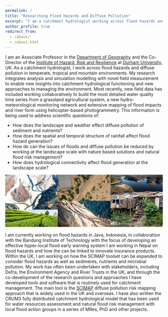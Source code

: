 ```yaml
---
permalink: /
title: "Researching Flood Hazards and Diffuse Pollution"
excerpt: "I am a catchment hydrologist working across flood hazards and water quality degradation"
author_profile: true
redirect_from:
  - /about/
  - /about.html
---
```


I am an Associate Professor in the [Department of Geography](https://www.dur.ac.uk/research/directory/staff/?mode=staff&id=2325) and the Co-Director of the [Institute of Hazard, Risk and Resilience](https://www.durham.ac.uk/research/institutes-and-centres/hazard-risk-resilience/) at [Durham University](https://www.dur.ac.uk/), UK. As a catchment hydrologist, I work across flood hazards and diffuse pollution in temperate, tropical and mountain environments. My research integrates analysis and simulation modelling with novel field measurement to enable new insights into catchment hydrological functioning and new approaches to managing the environment. Most recently, new field data has included working collaboratively to build the most detailed water quality time series from a grassland agricultural system, a new hydro-meteorological monitoring network and extensive mapping of flood impacts and river form using helicopter-based photogrammetry. This information is being used to address scientific questions of:
* How does the landscape and weather effect diffuse pollution of sediment and nutrients?
* How does the spatial and temporal structure of rainfall affect flood hazard generation?
* How do can the issues of floods and diffuse pollution be reduced by working at the landscape scale with nature based solutions and natural flood risk management?
* How does hydrological connectivity affect flood generation at the landscape scale?

![Front Page Banner](images/frontPageBanner.jpg)

I am currently working on flood hazards in Java, Indonesia, in collaboration with the Bandung Institute of Technology with the focus of developing an effective hyper-local flood early warning system  I am working in Nepal on flood hazards and how the can be linked to innovate insurance products. Within the UK, I am working on how the SCIMAP toolset can be expanded to consider flood hazards as well as sediments, nutrients and microbial pollution. My work has often been undertaken with stakeholders, including Defra, the Environment Agency and River Trusts in the UK, and through the co-development of the research questions and approaches I have developed tools and software that is routinely used for catchment management. The main tool is the [SCIMAP](http://www.scimap.org.uk) diffuse pollution risk mapping approach that is widely used in the UK and overseas. I have also written the CRUM3 fully distributed catchment hydrological model that has been used for water resources assessment and natural flood risk management with local flood action groups in a series of MRes, PhD and other projects.
